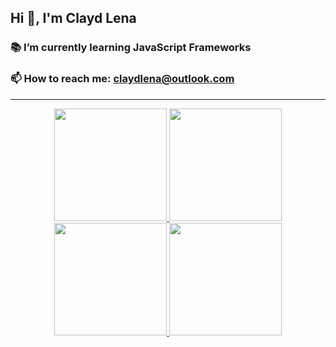 ## Hi 👋, I'm Clayd Lena
### 📚 I’m currently learning JavaScript Frameworks
### 📫 How to reach me: claydlena@outlook.com

---
<div align="center" dir="auto">
    <a href="https://github.com/ClaydLena">
        <img height="180em" src="https://github-readme-stats.vercel.app/api?username=ClaydLena" data-canonical-src="https://github-readme-stats.vercel.app/api?username=ClaydLena&amp;show_icons=true&amp;theme=github_dark&amp;include_all_commits=true&amp;count_private=true" style="max-width: 100%;">
        <img height="180em" src="https://github-readme-stats.vercel.app/api/top-langs/?username=ClaydLena" data-canonical-src="https://github-readme-stats.vercel.app/api/top-langs/?username=ClaydLena&amp;layout=compact&amp;langs_count=7&amp;theme=github_dark" style="max-width: 100%;">
        <img height="180em" src="https://github-profile-summary-cards.vercel.app/api/cards/most-commit-language?username=ClaydLena&theme=github_dark&layout=compact" data-canonical-src="https://github-profile-summary-cards.vercel.app/api/cards/most-commit-language?username=ClaydLena&theme=github_dark&layout=compact" style="max-width: 100%;">
        <img height="180em" src="https://github-profile-summary-cards.vercel.app/api/cards/repos-per-language?username=ClaydLena&theme=github_dark" data-canonical-src="https://github-profile-summary-cards.vercel.app/api/cards/repos-per-language?username=ClaydLena&theme=github_dark" style="max-width: 100%;">
    </a>
 </div>
